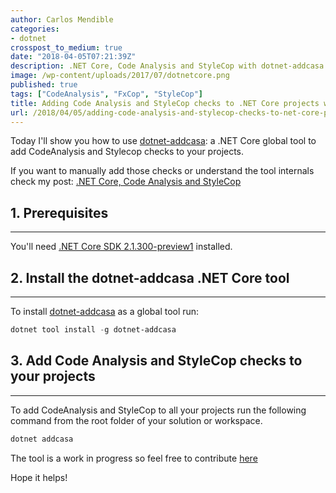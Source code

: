 ```yaml
---
author: Carlos Mendible
categories:
- dotnet
crosspost_to_medium: true
date: "2018-04-05T07:21:39Z"
description: .NET Core, Code Analysis and StyleCop with dotnet-addcasa
image: /wp-content/uploads/2017/07/dotnetcore.png
published: true
tags: ["CodeAnalysis", "FxCop", "StyleCop"]
title: Adding Code Analysis and StyleCop checks to .NET Core projects with dotnet-addcasa
url: /2018/04/05/adding-code-analysis-and-stylecop-checks-to-net-core-projects-with-dotnet-addcasa/
---
```


Today I'll show you how to use [dotnet-addcasa](https://github.com/cmendible/dotnet-addcasa): a .NET Core global tool to add CodeAnalysis and Stylecop checks to your projects.

If you want to manually add those checks or understand the tool internals check my post: [.NET Core, Code Analysis and StyleCop](https://carlos.mendible.com/2017/08/24/dotnet-core-code-analysis-and-stylecop/)

## 1. Prerequisites
---

You'll need [.NET Core SDK 2.1.300-preview1](https://www.microsoft.com/net/download/dotnet-core/sdk-2.1.300-preview1) installed.

## 2. Install the dotnet-addcasa .NET Core tool
---

To install [dotnet-addcasa](https://github.com/cmendible/dotnet-addcasa) as a global tool run:

``` powershell
dotnet tool install -g dotnet-addcasa
```

## 3. Add Code Analysis and StyleCop checks to your projects
---

To add CodeAnalysis and StyleCop to all your projects run the following command from the root folder of your solution or workspace.

``` powershell
dotnet addcasa
```

The tool is a work in progress so feel free to contribute [here](https://github.com/cmendible/dotnet-addcasa)

Hope it helps!
